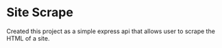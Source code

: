 # Site Scrape
Created this project as a simple express api that allows user to scrape the HTML of a site.
